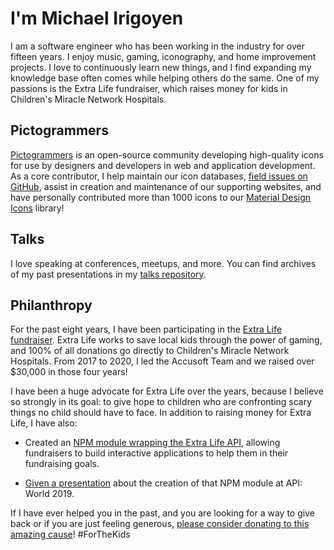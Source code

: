 # I'm Michael Irigoyen
I am a software engineer who has been working in the industry for over fifteen years. I enjoy music, gaming, iconography, and home improvement projects. I love to continuously learn new things, and I find expanding my knowledge base often comes while helping others do the same. One of my passions is the Extra Life fundraiser, which raises money for kids in Children's Miracle Network Hospitals.

## Pictogrammers
[Pictogrammers](https://github.com/Pictogrammers) is an open-source community developing high-quality icons for use by designers and developers in web and application development. As a core contributor, I help maintain our icon databases, [field issues on GitHub](https://github.com/Templarian/MaterialDesign/issues), assist in creation and maintenance of our supporting websites, and have personally contributed more than 1000 icons to our [Material Design Icons](https://materialdesignicons.com/) library!

## Talks
I love speaking at conferences, meetups, and more. You can find archives of my past presentations in my [talks repository](https://github.com/goyney/talks).

## Philanthropy
For the past eight years, I have been participating in the [Extra Life fundraiser](https://www.extra-life.org/). Extra Life works to save local kids through the power of gaming, and 100% of all donations go directly to Children's Miracle Network Hospitals. From 2017 to 2020, I led the Accusoft Team and we raised over $30,000 in those four years!

I have been a huge advocate for Extra Life over the years, because I believe so strongly in its goal: to give hope to children who are confronting scary things no child should have to face. In addition to raising money for Extra Life, I have also:

- Created an [NPM module wrapping the Extra Life API](https://www.npmjs.com/package/extra-life), allowing fundraisers to build interactive applications to help them in their fundraising goals.

- [Given a presentation](https://github.com/goyney/talks/tree/main/1UP%20-%20Empowering%20Communities%20with%20APIs) about the creation of that NPM module at API: World 2019.

If I have ever helped you in the past, and you are looking for a way to give back or if you are just feeling generous, [please consider donating to this amazing cause](https://www.extra-life.org/participant/goyney)! #ForTheKids
